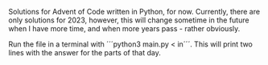 Solutions for Advent of Code written in Python, for now.
Currently, there are only solutions for 2023, however,
this will change sometime in the future when I have more time, 
and when more years pass - rather obviously.

Run the file in a terminal with ´´´python3 main.py < in´´´.
This will print two lines with the answer for the parts of that day.
